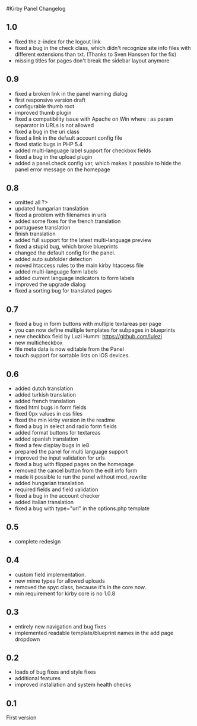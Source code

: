#Kirby Panel Changelog

## 1.0

- fixed the z-index for the logout link
- fixed a bug in the check class, which didn't recognize site info files with different extensions than txt. (Thanks to Sven Hanssen for the fix)
- missing titles for pages don't break the sidebar layout anymore

## 0.9

- fixed a broken link in the panel warning dialog
- first responsive version draft
- configurable thumb root
- improved thumb plugin 
- fixed a compatibility issue with Apache on Win where : as param separator in URLs is not allowed
- fixed a bug in the uri class
- fixed a link in the default account config file
- fixed static bugs in PHP 5.4
- added multi-language label support for checkbox fields
- fixed a bug in the upload plugin
- added a panel.check config var, which makes it possible to hide the panel error message on the homepage

## 0.8

- omitted all ?> 
- updated hungarian translation
- fixed a problem with filenames in urls
- added some fixes for the french translation
- portuguese translation
- finish translation
- added full support for the latest multi-language preview
- fixed a stupid bug, which broke blueprints
- changed the default config for the panel. 
- added auto subfolder detection
- moved htaccess rules to the main kirby htaccess file
- added multi-language form labels
- added current language indicators to form labels
- improved the upgrade dialog 
- fixed a sorting bug for translated pages

## 0.7

- fixed a bug in form buttons with multiple textareas per page
- you can now define multiple templates for subpages in blueprints
- new checkbox field by Luzi Humm: https://github.com/lulezi
- new multicheckbox
- file meta data is now editable from the Panel
- touch support for sortable lists on iOS devices. 

## 0.6

- added dutch translation
- added turkish translation 
- added french translation
- fixed html bugs in form fields
- fixed 0px values in css files
- fixed the min kirby version in the readme
- fixed a bug in select and radio form fields
- added format buttons for textareas
- added spanish translation
- fixed a few display bugs in ie8
- prepared the panel for multi language support
- improved the input validation for urls
- fixed a bug with flipped pages on the homepage
- removed the cancel button from the edit info form
- made it possible to run the panel without mod_rewrite
- added hungarian translation
- required fields and field validation
- fixed a bug in the account checker
- added italian translation
- fixed a bug with type="url" in the options.php template

## 0.5

- complete redesign

## 0.4

- custom field implementation. 
- new mime types for allowed uploads
- removed the spyc class, because it's in the core now. 
- min requirement for kirby core is no 1.0.8

## 0.3

- entirely new navigation and bug fixes
- implemented readable template/blueprint names in the add page dropdown 

## 0.2

- loads of bug fixes and style fixes
- additional features
- improved installation and system health checks

## 0.1

First version
